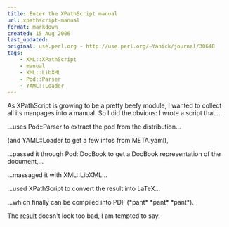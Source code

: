 ```yaml
---
title: Enter the XPathScript manual
url: xpathscript-manual
format: markdown
created: 15 Aug 2006
last_updated:
original: use.perl.org - http://use.perl.org/~Yanick/journal/30648
tags:
    - XML::XPathScript
    - manual
    - XML::LibXML
    - Pod::Parser
    - YAML::Loader
---
```


<p>As XPathScript is growing to be a pretty beefy module, I wanted to collect all its manpages into a manual. So I did the obvious: I wrote a script that... </p>

<p>...uses Pod::Parser to extract the pod from the distribution...
</p><p>(and YAML::Loader to get a few infos from META.yaml),</p><p>...passed it through
Pod::DocBook to get a DocBook representation of the document,...</p><p>...massaged it with XML::LibXML...</p><p>...used XPathScript to convert the result into LaTeX...</p><p>...which finally can be compiled into PDF (*pant* *pant* *pant*).</p><p> The <a href="http://babyl.dyndns.org/misc/xps.pdf" rel="nofollow">result</a>  doesn't look too bad, I am tempted to say.</p>
	
    
